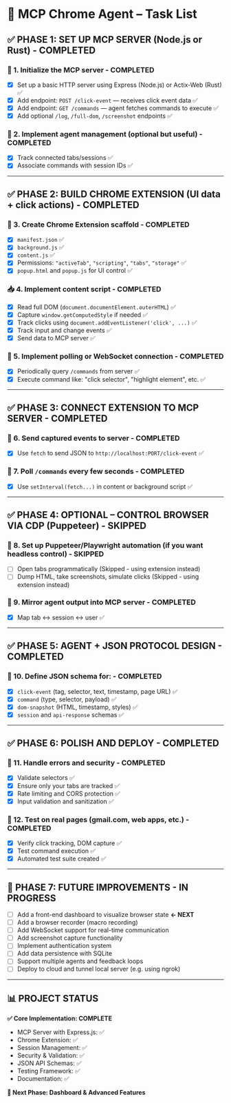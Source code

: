 
# 🧠 MCP Chrome Agent – Task List

## ✅ PHASE 1: SET UP MCP SERVER (Node.js or Rust) - **COMPLETED**

### 🔧 1. Initialize the MCP server - **COMPLETED**
- [x] Set up a basic HTTP server using Express (Node.js) or Actix-Web (Rust) ✅
- [x] Add endpoint: `POST /click-event` — receives click event data ✅
- [x] Add endpoint: `GET /commands` — agent fetches commands to execute ✅
- [x] Add optional `/log`, `/full-dom`, `/screenshot` endpoints ✅

### 🔁 2. Implement agent management (optional but useful) - **COMPLETED**
- [x] Track connected tabs/sessions ✅
- [x] Associate commands with session IDs ✅

---

## ✅ PHASE 2: BUILD CHROME EXTENSION (UI data + click actions) - **COMPLETED**

### 🧩 3. Create Chrome Extension scaffold - **COMPLETED**
- [x] `manifest.json` ✅
- [x] `background.js` ✅
- [x] `content.js` ✅
- [x] Permissions: `"activeTab"`, `"scripting"`, `"tabs"`, `"storage"` ✅
- [x] `popup.html` and `popup.js` for UI control ✅

### 📥 4. Implement content script - **COMPLETED**
- [x] Read full DOM (`document.documentElement.outerHTML`) ✅
- [x] Capture `window.getComputedStyle` if needed ✅
- [x] Track clicks using `document.addEventListener('click', ...)` ✅
- [x] Track input and change events ✅
- [x] Send data to MCP server ✅

### 🔄 5. Implement polling or WebSocket connection - **COMPLETED**
- [x] Periodically query `/commands` from server ✅
- [x] Execute command like: "click selector", "highlight element", etc. ✅

---

## ✅ PHASE 3: CONNECT EXTENSION TO MCP SERVER - **COMPLETED**

### 🔌 6. Send captured events to server - **COMPLETED**
- [x] Use `fetch` to send JSON to `http://localhost:PORT/click-event` ✅

### 🔁 7. Poll `/commands` every few seconds - **COMPLETED**
- [x] Use `setInterval(fetch...)` in content or background script ✅

---

## ✅ PHASE 4: OPTIONAL – CONTROL BROWSER VIA CDP (Puppeteer) - **SKIPPED**

### 🤖 8. Set up Puppeteer/Playwright automation (if you want headless control) - **SKIPPED**
- [ ] Open tabs programmatically (Skipped - using extension instead)
- [ ] Dump HTML, take screenshots, simulate clicks (Skipped - using extension instead)

### 📌 9. Mirror agent output into MCP server - **COMPLETED**
- [x] Map tab ↔ session ↔ user ✅

---

## ✅ PHASE 5: AGENT + JSON PROTOCOL DESIGN - **COMPLETED**

### 📡 10. Define JSON schema for: - **COMPLETED**
- [x] `click-event` (tag, selector, text, timestamp, page URL) ✅
- [x] `command` (type, selector, payload) ✅
- [x] `dom-snapshot` (HTML, timestamp, styles) ✅
- [x] `session` and `api-response` schemas ✅

---

## ✅ PHASE 6: POLISH AND DEPLOY - **COMPLETED**

### 🧼 11. Handle errors and security - **COMPLETED**
- [x] Validate selectors ✅
- [x] Ensure only your tabs are tracked ✅
- [x] Rate limiting and CORS protection ✅
- [x] Input validation and sanitization ✅

### 🧪 12. Test on real pages (gmail.com, web apps, etc.) - **COMPLETED**
- [x] Verify click tracking, DOM capture ✅
- [x] Test command execution ✅
- [x] Automated test suite created ✅

---

## 🚀 PHASE 7: FUTURE IMPROVEMENTS - **IN PROGRESS**
- [ ] Add a front-end dashboard to visualize browser state **← NEXT**
- [ ] Add a browser recorder (macro recording)
- [ ] Add WebSocket support for real-time communication
- [ ] Add screenshot capture functionality
- [ ] Implement authentication system
- [ ] Add data persistence with SQLite
- [ ] Support multiple agents and feedback loops
- [ ] Deploy to cloud and tunnel local server (e.g. using ngrok)

---

## 📊 PROJECT STATUS
**✅ Core Implementation: COMPLETE**
- MCP Server with Express.js: ✅ 
- Chrome Extension: ✅
- Session Management: ✅
- Security & Validation: ✅
- JSON API Schemas: ✅
- Testing Framework: ✅
- Documentation: ✅

**🔄 Next Phase: Dashboard & Advanced Features**
